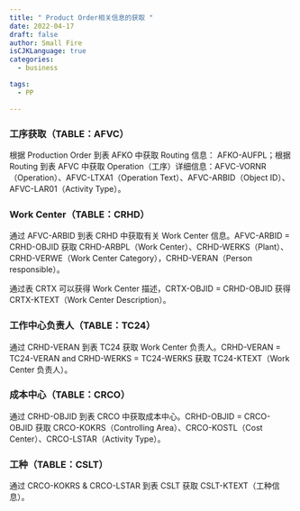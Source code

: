```yaml
---
title: " Product Order相关信息的获取 "
date: 2022-04-17
draft: false
author: Small Fire
isCJKLanguage: true
categories: 
  - business

tags: 
  - PP

---
```


### 工序获取（TABLE：AFVC）

根据 Production Order 到表 AFKO 中获取 Routing 信息： AFKO-AUFPL；根据 Routing 到表 AFVC 中获取 Operation（工序）详细信息：AFVC-VORNR（Operation）、AFVC-LTXA1（Operation Text）、AFVC-ARBID（Object ID）、AFVC-LAR01（Activity Type）。

### Work Center（TABLE：CRHD）

通过 AFVC-ARBID 到表 CRHD 中获取有关 Work Center 信息。AFVC-ARBID = CRHD-OBJID 获取 CRHD-ARBPL（Work Center）、CRHD-WERKS（Plant）、CRHD-VERWE（Work Center Category），CRHD-VERAN（Person responsible）。

通过表 CRTX 可以获得 Work Center 描述，CRTX-OBJID = CRHD-OBJID 获得 CRTX-KTEXT（Work Center Description）。

### 工作中心负责人（TABLE：TC24）

通过 CRHD-VERAN 到表 TC24 获取 Work Center 负责人。CRHD-VERAN = TC24-VERAN and CRHD-WERKS = TC24-WERKS 获取 TC24-KTEXT（Work Center 负责人）。

### 成本中心（TABLE：CRCO）

通过 CRHD-OBJID 到表 CRCO 中获取成本中心。CRHD-OBJID = CRCO-OBJID 获取 CRCO-KOKRS（Controlling Area）、CRCO-KOSTL（Cost Center）、CRCO-LSTAR（Activity Type）。

### 工种（TABLE：CSLT）

通过 CRCO-KOKRS & CRCO-LSTAR 到表 CSLT 获取 CSLT-KTEXT（工种信息）。